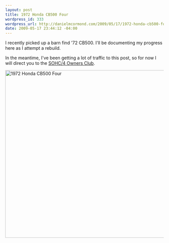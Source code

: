 ```yaml
--- 
layout: post
title: 1972 Honda CB500 Four
wordpress_id: 333
wordpress_url: http://danielmcormond.com/2009/05/17/1972-honda-cb500-four/
date: 2009-05-17 23:44:12 -04:00
---
```

I recently picked up a barn find '72 CB500. I'll be documenting my progress here as I attempt a rebuild.

In the meantime, I've been getting a lot of traffic to this post, so for now I will direct you to the <a href="http://www.sohc4.net/index.php?q=node/5">SOHC/4 Owners Club</a>.

<img class="alignnone size-full wp-image-332" title="1972 Honda CB500 Four" src="http://danielmcormond.com/wp-content/uploads/2009/05/cb500_2.jpg" alt="1972 Honda CB500 Four" width="803" height="534" />
